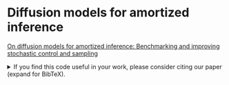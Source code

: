 # Diffusion models for amortized inference

[On diffusion models for amortized inference: Benchmarking and improving stochastic control and sampling](https://arxiv.org/abs/2402.05098)

<details>
<summary>
If you find this code useful in your work, please consider citing our paper (expand for BibTeX).
</summary>

```bibtex
@article{sendera2024diffusion,
    title={On diffusion models for amortized inference: Benchmarking and improving stochastic control and sampling},
    author={Sendera, Marcin and Kim, Minsu and Mittal, Sarthak and Lemos, Pablo and Scimeca, Luca and {Rector-Brooks}, Jarrid and Adam, Alexandre and Bengio, Yoshua and Malkin, Nikolay},
    year={2024},
    journal={arXiv preprint arXiv:2402.05098}
}
```
</details>
